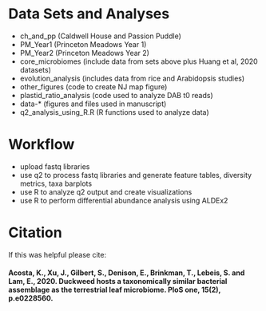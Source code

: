 # Data Sets and Analyses
- ch_and_pp (Caldwell House and Passion Puddle)
- PM_Year1 (Princeton Meadows Year 1)
- PM_Year2 (Princeton Meadows Year 2)
- core_microbiomes (include data from sets above plus Huang et al, 2020 datasets)
- evolution_analysis (includes data from rice and Arabidopsis studies)
- other_figures (code to create NJ map figure)
- plastid_ratio_analysis (code used to analyze DAB t0 reads)
- data-* (figures and files used in manuscript)
- q2_analysis_using_R.R (R functions used to analyze data)

# Workflow
- upload fastq libraries
- use q2 to process fastq libraries and generate feature tables, diversity metrics, taxa barplots
- use R to analyze q2 output and create visualizations
- use R to perform differential abundance analysis using ALDEx2 

# Citation
If this was helpful please cite:
#### Acosta, K., Xu, J., Gilbert, S., Denison, E., Brinkman, T., Lebeis, S. and Lam, E., 2020. Duckweed hosts a taxonomically similar bacterial assemblage as the terrestrial leaf microbiome. PloS one, 15(2), p.e0228560.

